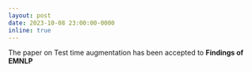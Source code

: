 ```yaml
---
layout: post
date: 2023-10-08 23:00:00-0000
inline: true
---
```


The paper on Test time augmentation has been accepted to **Findings of EMNLP** 
